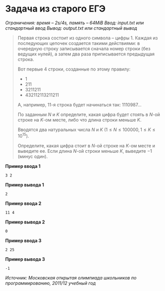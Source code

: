 # Задача из старого ЕГЭ

*Ограничения: время – 2s/4s, память – 64MiB Ввод: input.txt или стандартный ввод Вывод: output.txt или стандартный вывод*

> Первая строка состоит из одного символа – цифры 1. Каждая из последующих цепочек создается такими действиями: в очередную строку записывается сначала номер строки (без ведущих нулей), а затем два раза приписывается предыдущая строка.
>
> Вот первые 4 строки, созданные по этому правилу:
> - 1
> - 211
> - 3211211
> - 432112113211211
>
> А, например, 11-я строка будет начинаться так: 1110987…
>
> По заданным $N$ и $K$ определите, какая цифра будет стоять в $N$-ой строке на $K$-ом месте, либо что длина строки меньше $K$.
>
> Вводятся два натуральных числа $N$ и $K$ $(1 ≤ N ≤ 100000, 1 ≤ K ≤ 10^{15})$.
>
> Определите, какая цифра стоит в $N$-ой строке на $K$-ом месте и выведите ее. Если длина $N$-ой строки меньше $K$, выведите $−1$ (минус один).

**Пример ввода 1**
```
3 2
```
**Пример вывода 1**
```
2
```
**Пример ввода 2**
```
11 4
```
**Пример вывода 2**
```
0
```
**Пример ввода 3**
```
2 25
```
**Пример вывода 3**
```
-1
```

*Источник: Московская открытая олимпиада школьников по программированию, 2011/12 учебный год*
